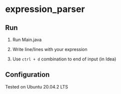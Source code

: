 # expression_parser

## Run

1. Run Main.java

2. Write line/lines with your expression

3. Use `ctrl + d` combination to end of input (in Idea)

## Configuration

Tested on Ubuntu 20.04.2 LTS

